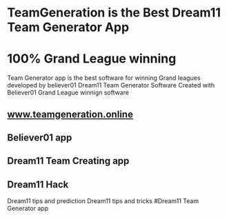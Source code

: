 # TeamGeneration is the Best Dream11 Team Generator App
# 100% Grand League winning

Team Generator app is the best software for winning Grand leagues developed by believer01
Dream11 Team Generator Software 
Created with Believer01 
Grand League winnign software 

## www.teamgeneration.online 
## Believer01 app 
## Dream11 Team Creating app
## Dream11 Hack 
Dream11 tips and prediction
Dream11 tips and tricks 
#Dream11 Team Generator app

